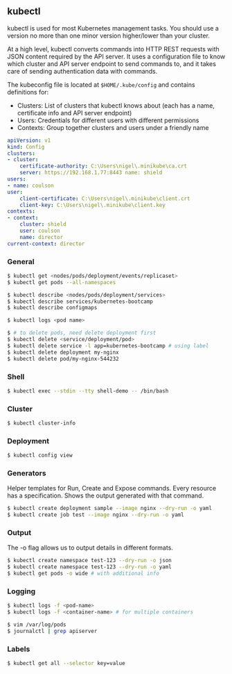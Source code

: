 ## kubectl

kubectl is used for most Kubernetes management tasks. You should use a version no more than one minor version higher/lower than your cluster.

At a high level, kubectl converts commands into HTTP REST requests with JSON content required by the API server. It uses a configuration file to know which cluster and API server endpoint to send commands to, and it takes care of sending authentication data with commands.

The kubeconfig file is located at `$HOME/.kube/config` and contains definitions for:

- Clusters: List of clusters that kubectl knows about (each has a name, certificate info and API server endpoint)
- Users: Credentials for different users with different permissions
- Contexts: Group together clusters and users under a friendly name

```yaml
apiVersion: v1
kind: Config
clusters:
- cluster:
    certificate-authority: C:\Users\nigel\.minikube\ca.crt
    server: https://192.168.1.77:8443 name: shield
users:
- name: coulson
user:
    client-certificate: C:\Users\nigel\.minikube\client.crt
    client-key: C:\Users\nigel\.minikube\client.key
contexts:
- context:
    cluster: shield
    user: coulson
    name: director
current-context: director
```

### General

```bash
$ kubectl get <nodes/pods/deployment/events/replicaset>
$ kubectl get pods --all-namespaces

$ kubectl describe <nodes/pods/deployment/services>
$ kubectl describe services/kubernetes-bootcamp
$ kubectl describe configmaps

$ kubectl logs <pod name>

$ # to delete pods, need delete deployment first
$ kubectl delete <service/deployment/pod>
$ kubectl delete service -l app=kubernetes-bootcamp # using label
$ kubectl delete deployment my-nginx
$ kubectl delete pod/my-nginx-544232
```

### Shell

```bash
$ kubectl exec --stdin --tty shell-demo -- /bin/bash
```

### Cluster

```bash
$ kubectl cluster-info
```

### Deployment

```bash
$ kubectl config view
```

### Generators

Helper templates for Run, Create and Expose commands. Every resource has a specification. Shows the output generated with that command.

```bash
$ kubectl create deployment sample --image nginx --dry-run -o yaml
$ kubectl create job test --image nginx --dry-run -o yaml
```

### Output

The -o flag allows us to output details in different formats.

```bash
$ kubectl create namespace test-123 --dry-run -o json
$ kubectl create namespace test-123 --dry-run -o yaml
$ kubectl get pods -o wide # with additional info
```

### Logging

```bash
$ kubectl logs -f <pod-name>
$ kubectl logs -f <container-name> # for multiple containers

$ vim /var/log/pods
$ journalctl | grep apiserver
```

### Labels

```bash
$ kubectl get all --selector key=value
```
